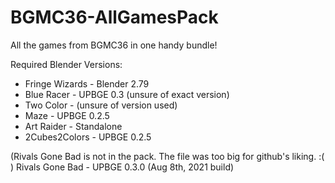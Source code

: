 # BGMC36-AllGamesPack

All the games from BGMC36 in one handy bundle!

Required Blender Versions:
- Fringe Wizards -  Blender 2.79
- Blue Racer - UPBGE 0.3 (unsure of exact version)
- Two Color - (unsure of version used)
- Maze - UPBGE 0.2.5
- Art Raider - Standalone
- 2Cubes2Colors - UPBGE 0.2.5


(Rivals Gone Bad is not in the pack. The file was too big for github's liking. :(  )
Rivals Gone Bad - UPBGE 0.3.0 (Aug 8th, 2021 build)
